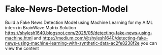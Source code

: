 # Fake-News-Detection-Model
Build a Fake News Detection Model using Machine Learning for my AIML intern in BrainWave Matrix Solution
https://shylesh1640.blogspot.com/2025/05/detecting-fake-news-using-machine.html  and 
https://medium.com/@shylesh1640/detecting-fake-news-using-machine-learning-with-synthetic-data-ac2fe8238f2e
you can view the content
